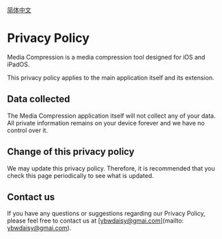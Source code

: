 [简体中文](https://ybwdaisy.github.io/media-compression-app/privacy-policy-cn)

# Privacy Policy

Media Compression is a media compression tool designed for iOS and iPadOS.

This privacy policy applies to the main application itself and its extension.

## Data collected

The Media Compression application itself will not collect any of your data. All private information remains on your device forever and we have no control over it.

## Change of this privacy policy

We may update this privacy policy. Therefore, it is recommended that you check this page periodically to see what is updated.

## Contact us

If you have any questions or suggestions regarding our Privacy Policy, please feel free to contact us at [ybwdaisy@gmai.com](mailto: ybwdaisy@gmai.com).